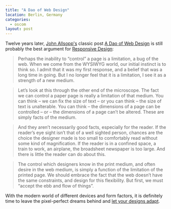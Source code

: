 ```yaml
---
title: "A Dao of Web Design"
location: Berlin, Germany
categories:
  - oscom
layout: post
---
```

Twelve years later, [John Allsopp's](http://johnfallsopp.com/) classic post [A Dao of Web Design](http://www.alistapart.com/articles/dao/) is still probably the best argument for [Responsive Design](http://en.wikipedia.org/wiki/Responsive_Web_Design):

> Perhaps the inability to “control” a page is a limitation, a bug of the web. When we come from the WYSIWYG world, our initial instinct is to think so. I admit that it was my first response, and a belief that was a long time in going. But I no longer feel that it is a limitation, I see it as a strength of a new medium.

> Let’s look at this through the other end of the microscope. The fact we can control a paper page is really a limitation of that medium. You can think – we can fix the size of text – or you can think – the size of text is unalterable. You can think – the dimensions of a page can be controlled – or – the dimensions of a page can’t be altered. These are simply facts of the medium.

> And they aren’t necessarily good facts, especially for the reader. If the reader’s eye sight isn’t that of a well sighted person, chances are the choice the designer made is too small to comfortably read without some kind of magnification. If the reader is in a confined space, a train to work, an airplane, the broadsheet newspaper is too large. And there is little the reader can do about this.

> The control which designers know in the print medium, and often desire in the web medium, is simply a function of the limitation of the printed page. We should embrace the fact that the web doesn’t have the same constraints, and design for this flexibility. But first, we must “accept the ebb and flow of things”.

With the modern world of different devices and form factors, it is definitely time to leave the pixel-perfect dreams behind and [let your designs adapt](http://twitter.github.com/bootstrap/scaffolding.html#responsive).
